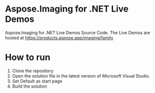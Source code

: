 # Aspose.Imaging for .NET Live Demos

Aspose.Imaging for .NET Live Demos Source Code.
The Live Demos are hosted at https://products.aspose.app/imaging/family
 
# How to run
 
 1. Clone the repository
 2. Open the solution file in the latest version of Microsoft Visual Studio.
 3. Set Default as start page
 4. Build the solution
